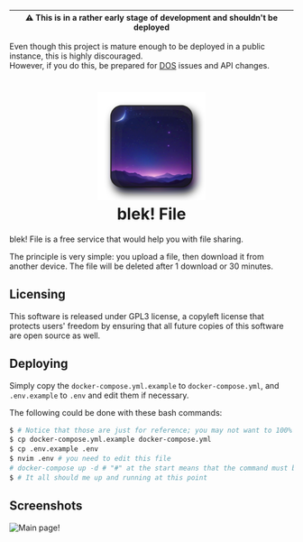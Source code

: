 | ⚠️ This is in a rather early stage of development and shouldn't be deployed |
| --------------------------------------------------------------------------- |

Even though this project is mature enough to be deployed in a public instance,
this is highly discouraged.  
However, if you do this, be prepared for [DOS](https://en.wikipedia.org/wiki/Denial-of-service_attack) issues and API changes.
<br/>

<h1 align='center'>
    <img src="./filed/static/android-chrome-192x192.png"/>
    <br/>
    blek! File
</h1>

blek! File is a free service that would help you with file sharing.

The principle is very simple: you upload a file, then download it from another device. The file will be deleted after 1 download or 30 minutes.

## Licensing
This software is released under GPL3 license, a copyleft license that protects users' freedom by ensuring that all future copies of this software are open source as well.

## Deploying
Simply copy the `docker-compose.yml.example` to `docker-compose.yml`, and `.env.example` to `.env` and edit them if necessary.

The following could be done with these bash commands:
```bash
$ # Notice that those are just for reference; you may not want to 100% copy them
$ cp docker-compose.yml.example docker-compose.yml
$ cp .env.example .env
$ nvim .env # you need to edit this file
# docker-compose up -d # "#" at the start means that the command must be run as root/sudo
$ # It all should me up and running at this point
```

## Screenshots
![Main page!](https://files.blek.codes/file_ui.webp)